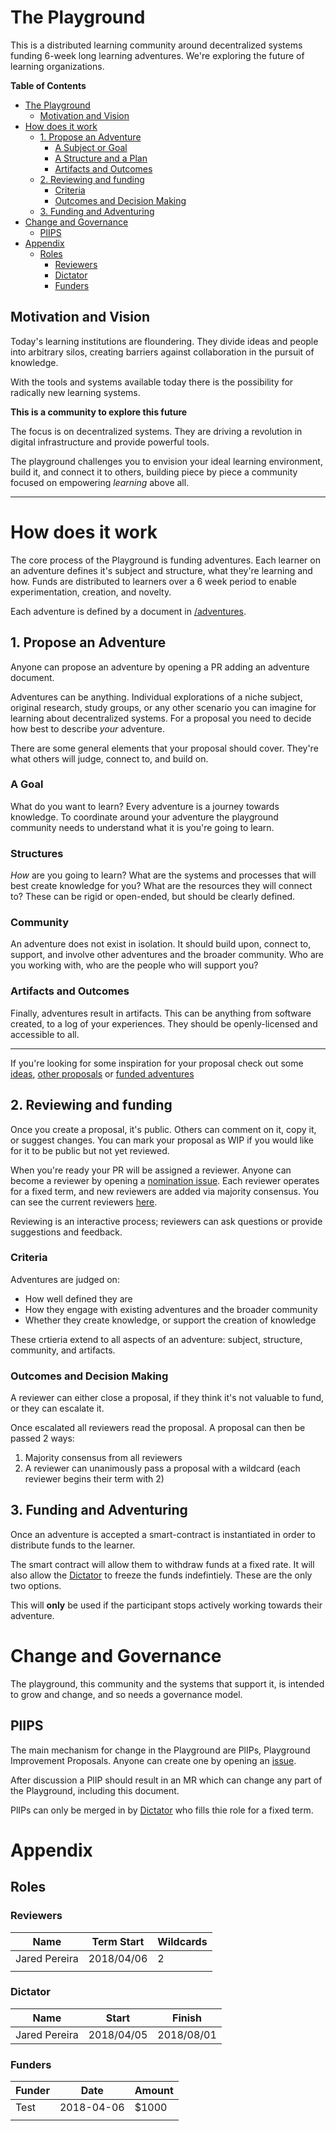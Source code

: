 # The Playground
This is a distributed learning community around decentralized systems funding 6-week
long learning adventures. We're exploring the future of learning organizations.

<!-- markdown-toc start - Don't edit this section. Run M-x markdown-toc-refresh-toc -->
**Table of Contents**

- [The Playground](#the-playground)
    - [Motivation and Vision](#motivation-and-vision)
- [How does it work](#how-does-it-work)
    - [1. Propose an Adventure](#1-propose-an-adventure)
        - [A Subject or Goal](#a-subject-or-goal)
        - [A Structure and a Plan](#a-structure-and-a-plan)
        - [Artifacts and Outcomes](#artifacts-and-outcomes)
    - [2. Reviewing and funding](#2-reviewing-and-funding)
        - [Criteria](#criteria)
        - [Outcomes and Decision Making](#outcomes-and-decision-making)
    - [3. Funding and Adventuring](#3-funding-and-adventuring)
- [Change and Governance](#change-and-governance)
    - [PlIPS](#plips)
- [Appendix](#appendix)
    - [Roles](#roles)
        - [Reviewers](#reviewers)
        - [Dictator](#dictator)
        - [Funders](#funders)

<!-- markdown-toc end -->

## Motivation and Vision
Today's learning institutions are floundering. They divide ideas and people into
arbitrary silos, creating barriers against collaboration in the pursuit of
knowledge.

With the tools and systems available today there is the possibility for
radically new learning systems.

**This is a community to explore this future**

The focus is on decentralized systems. They are driving a revolution in 
digital infrastructure and provide powerful tools.

The playground challenges you to envision your ideal learning environment, build
it, and connect it to others, building piece by piece a community focused on
empowering _learning_ above all.

----------

# How does it work
The core process of the Playground is funding adventures. Each learner on an
adventure defines it's subject and structure, what they're learning and how.
Funds are distributed to learners over a 6 week period to enable
experimentation, creation, and novelty.

Each adventure is defined by a document in [/adventures](/adventures).

## 1. Propose an Adventure
Anyone can propose an adventure by opening a PR adding an adventure
document.

Adventures can be anything. Individual explorations of a niche subject, original
research, study groups, or any other scenario you can imagine for learning about
decentralized systems. For a proposal you need to decide how best to describe
_your_ adventure.

There are some general elements that your proposal should cover. They're
what others will judge, connect to, and build on.

### A Goal
What do you want to learn? Every adventure is a journey towards knowledge. To
coordinate around your adventure the playground community needs to understand
what it is you're going to learn.

### Structures
_How_ are you going to learn? What are the systems and processes that will best
create knowledge for you? What are the resources they will connect to? These can
be rigid or open-ended, but should be clearly defined.

### Community
An adventure does not exist in isolation. It should build upon, connect
to, support, and involve other adventures and the broader community. Who are you
working with, who are the people who will support you?

### Artifacts and Outcomes
Finally, adventures result in artifacts. This can be anything from
software created, to a log of your experiences. They should be
openly-licensed and accessible to all.

-------------------

If you're looking for some inspiration for your proposal check out some
[ideas](https://gitlab.com/fathom/playground/issues?label_name%5B%5D=idea),
[other
proposals](https://gitlab.com/fathom/playground/issues?label_name%5B%5D=proposal)
or [funded adventures](/adventures)

## 2. Reviewing and funding
Once you create a proposal, it's public. Others can comment on it, copy it, or
suggest changes. You can mark your proposal as WIP if you would like for
it to be public but not yet reviewed.

When you're ready your PR will be assigned a reviewer. Anyone can become
a reviewer by opening a [nomination issue](https://gitlab.com/fathom/playground/issues/new?issuable_template=reviewer).
Each reviewer operates for a fixed term, and new reviewers are added via
majority consensus. You can see the current reviewers
[here](#reviewers).

Reviewing is an interactive process; reviewers can ask questions or
provide suggestions and feedback. 

### Criteria
Adventures are judged on:

- How well defined they are
- How they engage with existing adventures and the broader community
- Whether they create knowledge, or support the creation of knowledge

These crtieria extend to all aspects of an adventure: subject,
structure, community, and artifacts.

### Outcomes and Decision Making
A reviewer can either close a proposal, if they think it's not valuable
to fund, or they can escalate it.

Once escalated all reviewers read the proposal. A proposal can then be
passed 2 ways: 

1. Majority consensus from all reviewers
2. A reviewer can unanimously pass a proposal with a wildcard (each
reviewer begins their term with 2)

## 3. Funding and Adventuring
Once an adventure is accepted a smart-contract is instantiated in order
to distribute funds to the learner.

The smart contract will allow them to withdraw funds at a fixed rate. It
will also allow the [Dictator](#dictator) to freeze the
funds indefintiely. These are the only two options.

This will **only** be used if the participant stops actively working
towards their adventure.

# Change and Governance
The playground, this community and the systems that support it, is
intended to grow and change, and so needs a governance model.

## PlIPS
The main mechanism for change in the Playground are PlIPs, Playground
Improvement Proposals. Anyone can create one by opening an
[issue](https://gitlab.com/fathom/playground/issues/new?issuable_template=PlIP).

After discussion a PlIP should result in an MR which can change any
part of the Playground, including this document. 

PlIPs can only be merged in by [Dictator](#dictator) who fills thie role
for a fixed term. 


# Appendix

## Roles
### Reviewers
| Name          | Term Start | Wildcards |
|---------------|------------|-----------|
| Jared Pereira | 2018/04/06 | 2         |
|               |            |           |

### Dictator

| Name          | Start      | Finish     |
|---------------|------------|------------|
| Jared Pereira | 2018/04/05 | 2018/08/01 |


### Funders
| Funder | Date       | Amount |
|--------|------------|--------|
| Test   | 2018-04-06 | $1000  |
|        |            |        |
